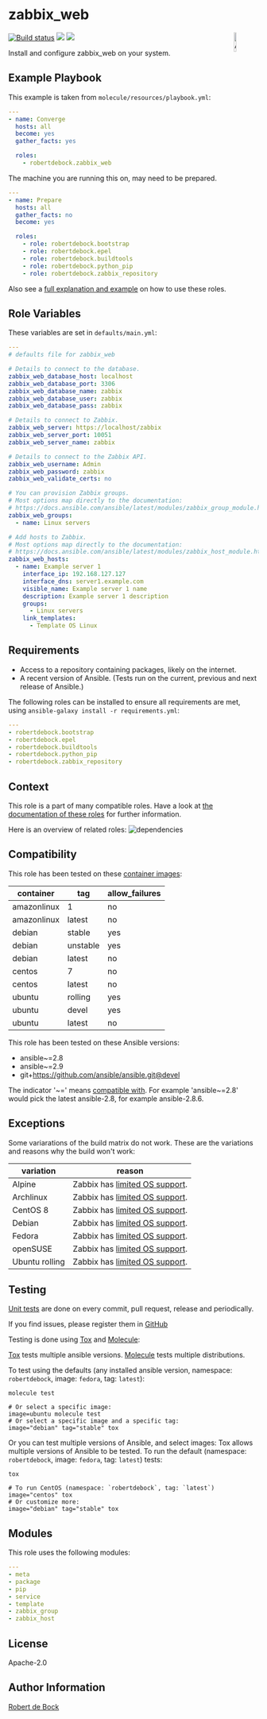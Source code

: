 zabbix_web
=========

<img src="https://docs.ansible.com/ansible-tower/3.2.4/html_ja/installandreference/_static/images/logo_invert.png" width="10%" height="10%" alt="Ansible logo" align="right"/>
<a href="https://travis-ci.org/robertdebock/ansible-role-zabbix_web"> <img src="https://travis-ci.org/robertdebock/ansible-role-zabbix_web.svg?branch=master" alt="Build status"/></a> <img src="https://img.shields.io/ansible/role/d/35789"/> <img src="https://img.shields.io/ansible/quality/35789"/>

Install and configure zabbix_web on your system.

Example Playbook
----------------

This example is taken from `molecule/resources/playbook.yml`:
```yaml
---
- name: Converge
  hosts: all
  become: yes
  gather_facts: yes

  roles:
    - robertdebock.zabbix_web
```

The machine you are running this on, may need to be prepared.
```yaml
---
- name: Prepare
  hosts: all
  gather_facts: no
  become: yes

  roles:
    - role: robertdebock.bootstrap
    - role: robertdebock.epel
    - role: robertdebock.buildtools
    - role: robertdebock.python_pip
    - role: robertdebock.zabbix_repository
```

Also see a [full explanation and example](https://robertdebock.nl/how-to-use-these-roles.html) on how to use these roles.

Role Variables
--------------

These variables are set in `defaults/main.yml`:
```yaml
---
# defaults file for zabbix_web

# Details to connect to the database.
zabbix_web_database_host: localhost
zabbix_web_database_port: 3306
zabbix_web_database_name: zabbix
zabbix_web_database_user: zabbix
zabbix_web_database_pass: zabbix

# Details to connect to Zabbix.
zabbix_web_server: https://localhost/zabbix
zabbix_web_server_port: 10051
zabbix_web_server_name: zabbix

# Details to connect to the Zabbix API.
zabbix_web_username: Admin
zabbix_web_password: zabbix
zabbix_web_validate_certs: no

# You can provision Zabbix groups.
# Most options map directly to the documentation:
# https://docs.ansible.com/ansible/latest/modules/zabbix_group_module.html
zabbix_web_groups:
  - name: Linux servers

# Add hosts to Zabbix.
# Most options map directly to the documentation:
# https://docs.ansible.com/ansible/latest/modules/zabbix_host_module.html
zabbix_web_hosts:
  - name: Example server 1
    interface_ip: 192.168.127.127
    interface_dns: server1.example.com
    visible_name: Example server 1 name
    description: Example server 1 description
    groups:
      - Linux servers
    link_templates:
      - Template OS Linux
```

Requirements
------------

- Access to a repository containing packages, likely on the internet.
- A recent version of Ansible. (Tests run on the current, previous and next release of Ansible.)

The following roles can be installed to ensure all requirements are met, using `ansible-galaxy install -r requirements.yml`:

```yaml
---
- robertdebock.bootstrap
- robertdebock.epel
- robertdebock.buildtools
- robertdebock.python_pip
- robertdebock.zabbix_repository

```

Context
-------

This role is a part of many compatible roles. Have a look at [the documentation of these roles](https://robertdebock.nl/) for further information.

Here is an overview of related roles:
![dependencies](https://raw.githubusercontent.com/robertdebock/drawings/artifacts/zabbix_web.png "Dependency")


Compatibility
-------------

This role has been tested on these [container images](https://hub.docker.com/):

|container|tag|allow_failures|
|---------|---|--------------|
|amazonlinux|1|no|
|amazonlinux|latest|no|
|debian|stable|yes|
|debian|unstable|yes|
|debian|latest|no|
|centos|7|no|
|centos|latest|no|
|ubuntu|rolling|yes|
|ubuntu|devel|yes|
|ubuntu|latest|no|

This role has been tested on these Ansible versions:

- ansible~=2.8
- ansible~=2.9
- git+https://github.com/ansible/ansible.git@devel

The indicator '\~=' means [compatible with](https://www.python.org/dev/peps/pep-0440/#compatible-release). For example 'ansible\~=2.8' would pick the latest ansible-2.8, for example ansible-2.8.6.

Exceptions
----------

Some variarations of the build matrix do not work. These are the variations and reasons why the build won't work:

| variation                 | reason                 |
|---------------------------|------------------------|
| Alpine | Zabbix has [limited OS support](https://www.zabbix.com/download). |
| Archlinux | Zabbix has [limited OS support](https://www.zabbix.com/download). |
| CentOS 8 | Zabbix has [limited OS support](https://www.zabbix.com/download). |
| Debian | Zabbix has [limited OS support](https://www.zabbix.com/download). |
| Fedora | Zabbix has [limited OS support](https://www.zabbix.com/download). |
| openSUSE | Zabbix has [limited OS support](https://www.zabbix.com/download). |
| Ubuntu rolling | Zabbix has [limited OS support](https://www.zabbix.com/download). |



Testing
-------

[Unit tests](https://travis-ci.org/robertdebock/ansible-role-zabbix_web) are done on every commit, pull request, release and periodically.

If you find issues, please register them in [GitHub](https://github.com/robertdebock/ansible-role-zabbix_web/issues)

Testing is done using [Tox](https://tox.readthedocs.io/en/latest/) and [Molecule](https://github.com/ansible/molecule):

[Tox](https://tox.readthedocs.io/en/latest/) tests multiple ansible versions.
[Molecule](https://github.com/ansible/molecule) tests multiple distributions.

To test using the defaults (any installed ansible version, namespace: `robertdebock`, image: `fedora`, tag: `latest`):

```
molecule test

# Or select a specific image:
image=ubuntu molecule test
# Or select a specific image and a specific tag:
image="debian" tag="stable" tox
```

Or you can test multiple versions of Ansible, and select images:
Tox allows multiple versions of Ansible to be tested. To run the default (namespace: `robertdebock`, image: `fedora`, tag: `latest`) tests:

```
tox

# To run CentOS (namespace: `robertdebock`, tag: `latest`)
image="centos" tox
# Or customize more:
image="debian" tag="stable" tox
```

Modules
-------

This role uses the following modules:
```yaml
---
- meta
- package
- pip
- service
- template
- zabbix_group
- zabbix_host
```

License
-------

Apache-2.0


Author Information
------------------

[Robert de Bock](https://robertdebock.nl/)
